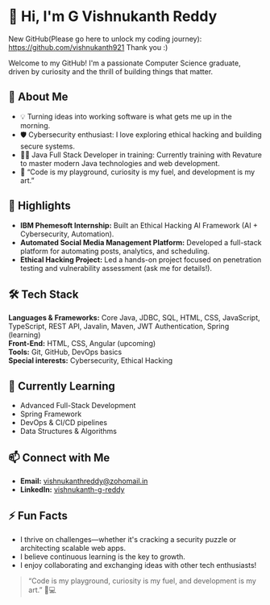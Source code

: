 # 👋 Hi, I'm G Vishnukanth Reddy

New GitHub(Please go here to unlock my coding journey): https://github.com/vishnukanth921
Thank you :)

Welcome to my GitHub!
I'm a passionate Computer Science graduate, driven by curiosity and the thrill of building things that matter.

## 🚀 About Me
- 💡 Turning ideas into working software is what gets me up in the morning.
- 🛡️ Cybersecurity enthusiast: I love exploring ethical hacking and building secure systems.
- 🧑‍💻 Java Full Stack Developer in training: Currently training with Revature to master modern Java technologies and web development.
- 🎨 “Code is my playground, curiosity is my fuel, and development is my art.”

## 🌟 Highlights
- **IBM Phemesoft Internship:** Built an Ethical Hacking AI Framework (AI + Cybersecurity, Automation).
- **Automated Social Media Management Platform:** Developed a full-stack platform for automating posts, analytics, and scheduling.
- **Ethical Hacking Project:** Led a hands-on project focused on penetration testing and vulnerability assessment (ask me for details!).

## 🛠️ Tech Stack
**Languages & Frameworks:** Core Java, JDBC, SQL, HTML, CSS, JavaScript, TypeScript, REST API, Javalin, Maven, JWT Authentication, Spring (learning)  
**Front-End:** HTML, CSS, Angular (upcoming)  
**Tools:** Git, GitHub, DevOps basics  
**Special interests:** Cybersecurity, Ethical Hacking

## 🌱 Currently Learning
- Advanced Full-Stack Development
- Spring Framework
- DevOps & CI/CD pipelines
- Data Structures & Algorithms

## 📫 Connect with Me
- **Email:** vishnukanthreddy@zohomail.in
- **LinkedIn:** [vishnukanth-g-reddy](https://www.linkedin.com/in/vishnukanth-g-reddy)

## ⚡ Fun Facts
- I thrive on challenges—whether it's cracking a security puzzle or architecting scalable web apps.
- I believe continuous learning is the key to growth.
- I enjoy collaborating and exchanging ideas with other tech enthusiasts!

> “Code is my playground, curiosity is my fuel, and development is my art.” 🎨💻
